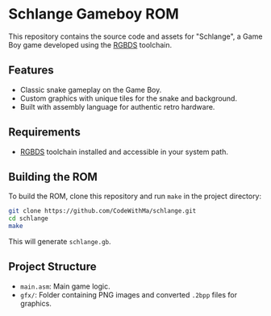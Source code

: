 # Schlange Gameboy ROM

This repository contains the source code and assets for "Schlange", a Game Boy game developed using the [RGBDS](https://github.com/gbdev/rgbds) toolchain.

## Features

- Classic snake gameplay on the Game Boy.
- Custom graphics with unique tiles for the snake and background.
- Built with assembly language for authentic retro hardware.

## Requirements

- [RGBDS](https://github.com/gbdev/rgbds) toolchain installed and accessible in your system path.

## Building the ROM

To build the ROM, clone this repository and run `make` in the project directory:

```bash
git clone https://github.com/CodeWithMa/schlange.git
cd schlange
make
```

This will generate `schlange.gb`.

## Project Structure

- `main.asm`: Main game logic.
- `gfx/`: Folder containing PNG images and converted `.2bpp` files for graphics.
